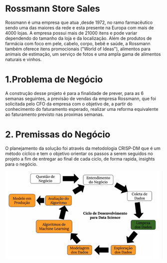 # Rossmann Store Sales
Rossmann é uma empresa que atua ,desde 1972, no ramo farmacêutico sendo uma das maiores da rede e esta presente na Europa com mais de 4000 lojas. A empresa possui mais de 21000 itens e pode variar dependendo do tamanho da loja e da localização. Além de produtos de farmácia com foco em pele, cabelo, corpo, bebê e saúde, a Rossmann também oferece itens promocionais ("World of Ideas"), alimentos para animais de estimação, um serviço de fotos e uma ampla gama de alimentos naturais e vinhos.

# 1.Problema de Negócio
A construção desse projeto é para a finalidade de prever, para as 6 semanas seguintes, a previsão de vendas da empresa Rossmann, que foi solicitada pelo CFO da empresa com o objetivo de, a partir do conhecimento do faturamento esperado, realizar uma reforma equivalente ao faturamento previsto nas proximas semanas. 

# 2. Premissas do Negócio
O planejamento da solução foi através da metodologia CRISP-DM que é um método cíclico e tem o objetivo orientar os passos a serem seguidos no projeto a fim de entregar ao final de cada ciclo, de forma rapida, insights para o negócio. 

![crisp_dm]( img/crisp_dm.png)

